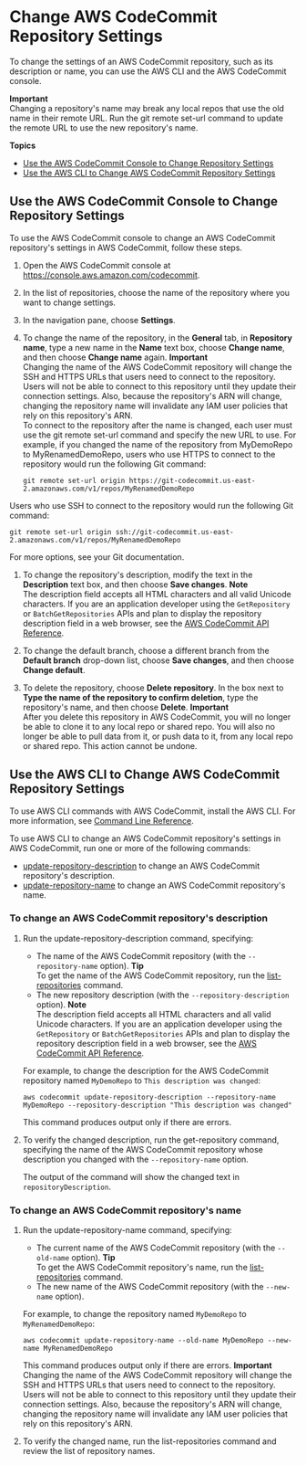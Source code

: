 # Change AWS CodeCommit Repository Settings<a name="how-to-change-repository"></a>

To change the settings of an AWS CodeCommit repository, such as its description or name, you can use the AWS CLI and the AWS CodeCommit console\.

**Important**  
Changing a repository's name may break any local repos that use the old name in their remote URL\. Run the git remote set\-url command to update the remote URL to use the new repository's name\.

**Topics**
+ [Use the AWS CodeCommit Console to Change Repository Settings](#how-to-change-repository-console)
+ [Use the AWS CLI to Change AWS CodeCommit Repository Settings](#how-to-change-repository-cli)

## Use the AWS CodeCommit Console to Change Repository Settings<a name="how-to-change-repository-console"></a>

To use the AWS CodeCommit console to change an AWS CodeCommit repository's settings in AWS CodeCommit, follow these steps\.

1. Open the AWS CodeCommit console at [https://console\.aws\.amazon\.com/codecommit](https://console.aws.amazon.com/codecommit)\.

1. In the list of repositories, choose the name of the repository where you want to change settings\. 

1. In the navigation pane, choose **Settings**\. 

1. To change the name of the repository, in the **General** tab, in **Repository name**, type a new name in the **Name** text box, choose **Change name**, and then choose **Change name** again\.
**Important**  
Changing the name of the AWS CodeCommit repository will change the SSH and HTTPS URLs that users need to connect to the repository\. Users will not be able to connect to this repository until they update their connection settings\. Also, because the repository's ARN will change, changing the repository name will invalidate any IAM user policies that rely on this repository's ARN\.  
To connect to the repository after the name is changed, each user must use the git remote set\-url command and specify the new URL to use\. For example, if you changed the name of the repository from MyDemoRepo to MyRenamedDemoRepo, users who use HTTPS to connect to the repository would run the following Git command:  

   ```
   git remote set-url origin https://git-codecommit.us-east-2.amazonaws.com/v1/repos/MyRenamedDemoRepo
   ```
Users who use SSH to connect to the repository would run the following Git command:  

   ```
   git remote set-url origin ssh://git-codecommit.us-east-2.amazonaws.com/v1/repos/MyRenamedDemoRepo
   ```
For more options, see your Git documentation\.

1. To change the repository's description, modify the text in the **Description** text box, and then choose **Save changes**\.
**Note**  
The description field accepts all HTML characters and all valid Unicode characters\. If you are an application developer using the `GetRepository` or `BatchGetRepositories` APIs and plan to display the repository description field in a web browser, see the [AWS CodeCommit API Reference](http://docs.aws.amazon.com/codecommit/latest/APIReference/)\.

1. To change the default branch, choose a different branch from the **Default branch** drop\-down list, choose **Save changes**, and then choose **Change default**\.

1. To delete the repository, choose **Delete repository**\. In the box next to **Type the name of the repository to confirm deletion**, type the repository's name, and then choose **Delete**\.
**Important**  
After you delete this repository in AWS CodeCommit, you will no longer be able to clone it to any local repo or shared repo\. You will also no longer be able to pull data from it, or push data to it, from any local repo or shared repo\. This action cannot be undone\.

## Use the AWS CLI to Change AWS CodeCommit Repository Settings<a name="how-to-change-repository-cli"></a>

To use AWS CLI commands with AWS CodeCommit, install the AWS CLI\. For more information, see [Command Line Reference](cmd-ref.md)\. 

To use AWS CLI to change an AWS CodeCommit repository's settings in AWS CodeCommit, run one or more of the following commands:
+ [update\-repository\-description](#how-to-change-repository-cli-description) to change an AWS CodeCommit repository's description\.
+ [update\-repository\-name](#how-to-change-repository-cli-name) to change an AWS CodeCommit repository's name\.

### To change an AWS CodeCommit repository's description<a name="how-to-change-repository-cli-description"></a>

1. Run the update\-repository\-description command, specifying:
   +  The name of the AWS CodeCommit repository \(with the `--repository-name` option\)\.
**Tip**  
To get the name of the AWS CodeCommit repository, run the [list\-repositories](how-to-view-repository-details.md#how-to-view-repository-details-no-name-cli) command\.
   + The new repository description \(with the `--repository-description` option\)\.
**Note**  
The description field accepts all HTML characters and all valid Unicode characters\. If you are an application developer using the `GetRepository` or `BatchGetRepositories` APIs and plan to display the repository description field in a web browser, see the [AWS CodeCommit API Reference](http://docs.aws.amazon.com/codecommit/latest/APIReference/)\.

   For example, to change the description for the AWS CodeCommit repository named `MyDemoRepo` to `This description was changed`:

   ```
   aws codecommit update-repository-description --repository-name MyDemoRepo --repository-description "This description was changed"
   ```

   This command produces output only if there are errors\.

1. To verify the changed description, run the get\-repository command, specifying the name of the AWS CodeCommit repository whose description you changed with the `--repository-name` option\.

   The output of the command will show the changed text in `repositoryDescription`\.

### To change an AWS CodeCommit repository's name<a name="how-to-change-repository-cli-name"></a>

1. Run the update\-repository\-name command, specifying:
   + The current name of the AWS CodeCommit repository \(with the `--old-name` option\)\.
**Tip**  
To get the AWS CodeCommit repository's name, run the [list\-repositories](how-to-view-repository-details.md#how-to-view-repository-details-no-name-cli) command\.
   + The new name of the AWS CodeCommit repository \(with the `--new-name` option\)\. 

   For example, to change the repository named `MyDemoRepo` to `MyRenamedDemoRepo`:

   ```
   aws codecommit update-repository-name --old-name MyDemoRepo --new-name MyRenamedDemoRepo
   ```

   This command produces output only if there are errors\.
**Important**  
Changing the name of the AWS CodeCommit repository will change the SSH and HTTPS URLs that users need to connect to the repository\. Users will not be able to connect to this repository until they update their connection settings\. Also, because the repository's ARN will change, changing the repository name will invalidate any IAM user policies that rely on this repository's ARN\.

1. To verify the changed name, run the list\-repositories command and review the list of repository names\.